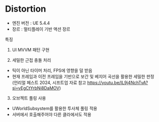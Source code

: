 # Distortion
- 엔진 버전 : UE 5.4.4
- 장르 : 멀티플레이 기반 액션 장르

특징
1. UI MVVM 패턴 구현

2. 세밀한 근접 충돌 처리
- 틱이 아닌 타이머 처리, FPS에 영향을 덜 받음
- 현재 프레임과 이전 프레임을 기반으로 보간 및 베지어 곡선을 활용한 세밀한 판정
(언리얼 페스트 2024, 시프트업 자료 참고 https://youtu.be/IL9j4NchTvA?si=vEgCtYrbNi8DaMOV)

3. 오브젝트 풀링 사용
- UWorldSubsystem를 활용한 투사체 풀링 적용
- 서버에서 호출해주어야 다른 클라에서도 적용
